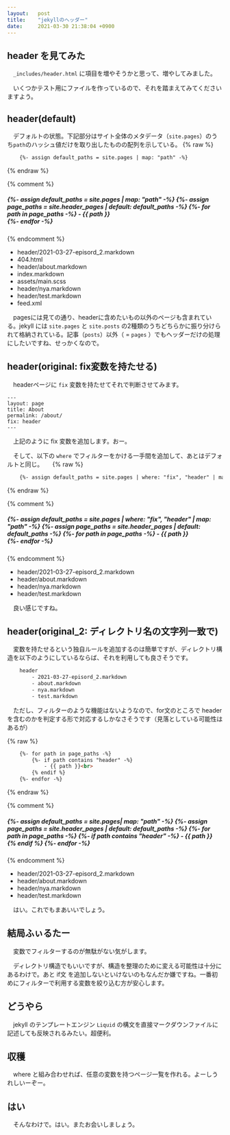 ```yaml
---
layout:   post
title:    "jekyllのヘッダー"
date:     2021-03-30 21:38:04 +0900
---
```


## header を見てみた
　`_includes/header.html` に項目を増やそうかと思って、増やしてみました。

　いくつかテスト用にファイルを作っているので、それを踏まえてみてくださいますよう。

## header(default)
　デフォルトの状態。下記部分はサイト全体のメタデータ（`site.pages`）のうち`path`のハッシュ値だけを取り出したものの配列を示している。
{% raw %}
```html
    {%- assign default_paths = site.pages | map: "path" -%}
```
{% endraw %}

{% comment %}
<h5>
    {%- assign default_paths = site.pages | map: "path" -%}
    {%- assign page_paths = site.header_pages | default: default_paths -%}
    {%- for path in page_paths -%}
        - {{ path }}<br>
    {%- endfor -%}
</h5>
{% endcomment %}

- header/2021-03-27-episord_2.markdown
- 404.html
- header/about.markdown
- index.markdown
- assets/main.scss
- header/nya.markdown
- header/test.markdown
- feed.xml

　pagesには見ての通り、headerに含めたいもの以外のページも含まれている。jekyll には `site.pages` と `site.posts` の2種類のうちどちらかに振り分けられて格納されている。記事（`posts`）以外（ = `pages` ）でもヘッダーだけの処理にしたいですね、せっかくなので。

## header(original: fix変数を持たせる)
　headerページに `fix` 変数を持たせてそれで判断させてみます。

```
---
layout: page
title: About
permalink: /about/
fix: header
---
```

　上記のように fix 変数を追加します。おー。

　そして、以下の `where` でフィルターをかける一手間を追加して、あとはデフォルトと同じ。
　
{% raw %}
```html
    {%- assign default_paths = site.pages | where: "fix", "header" | map: "path"  -%}
```
{% endraw %}

{% comment %}
<h5>
    {%- assign default_paths = site.pages | where: "fix", "header" | map: "path"  -%}
    {%- assign page_paths = site.header_pages | default: default_paths -%}
    {%- for path in page_paths -%}
        - {{ path }}<br>
    {%- endfor -%}
</h5>
{% endcomment %}

- header/2021-03-27-episord_2.markdown
- header/about.markdown
- header/nya.markdown
- header/test.markdown
  
　良い感じですね。

## header(original_2: ディレクトリ名の文字列一致で)

　変数を持たせるという独自ルールを追加するのは簡単ですが、ディレクトリ構造を以下のようにしているならば、それを利用しても良さそうです。

```html
    header
        - 2021-03-27-episord_2.markdown
        - about.markdown
        - nya.markdown
        - test.markdown
```

　ただし、フィルターのような機能はないようなので、for文のところで header を含むのかを判定する形で対応するしかなさそうです（見落としている可能性はあるが）

{% raw %}
```html
    {%- for path in page_paths -%}
        {%- if path contains "header" -%}
            - {{ path }}<br>
        {% endif %}
    {%- endfor -%}
```
{% endraw %}

{% comment %}
<h5>
    {%- assign default_paths = site.pages| map: "path" -%}
    {%- assign page_paths = site.header_pages | default: default_paths -%}
    {%- for path in page_paths -%}
        {%- if path contains "header" -%}
            - {{ path }}<br>
        {% endif %}
    {%- endfor -%}
</h5>
{% endcomment %}

- header/2021-03-27-episord_2.markdown
- header/about.markdown
- header/nya.markdown
- header/test.markdown

　はい。これでもまあいいでしょう。

## 結局ふぃるたー
　変数でフィルターするのが無駄がない気がします。

　ディレクトリ構造でもいいですが、構造を整理のために変える可能性は十分にあるわけで。あと if文 を追加しないといけないのもなんだか嫌ですね。一番初めにフィルターで利用する変数を絞り込む方が安心します。

## どうやら
　jekyll のテンプレートエンジン `Liquid` の構文を直接マークダウンファイルに記述しても反映されるみたい。超便利。

## 収穫
　where と組み合わせれば、任意の変数を持つページ一覧を作れる。よーしうれしいーぞー。

## はい
　そんなわけで。はい。またお会いしましょう。